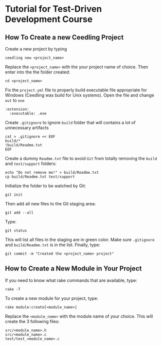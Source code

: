 # Tutorial for Test-Driven Development Course

How To Create a new Ceedling Project
------------------------------------

Create a new project by typing
```
ceedling new <project_name>
```
Replace the `<project_name>` with the your project name of choice. Then enter into the the folder created:
```
cd <project_name>
```
Fix the `project.yml` file to properly build executable file appropriate for Windows (Ceedling was build for Unix systems). Open the file and change `out` to `exe`
```
:extension:
  :executable: .exe
```
Create `.gitignore` to ignore `build` folder that will contains a lot of unnecessary artifacts
```
cat > .gitignore << EOF
build/*
!build/Readme.txt
EOF
```
Create a dummy `Readme.txt` file to avoid `Git` from totally removing the `build` and `test/support` folders: 
```
echo "Do not remove me!" > build/Readme.txt
cp build/Readme.txt test/support 
```
Initialize the folder to be watched by Git:
```
git init
```
Then add all new files to the Git staging area:
```
git add --all
```
Type:
```
git status
```
This will list all files in the staging are in green color. Make sure `.gitignore` and `build/Readme.txt` is in the list. Finally, type:
```
git commit -m "Created the <project_name> project"
```

How to Create a New Module in Your Project
------------------------------------------
If you need to know what rake commands that are available, type:
```
rake -T
```
To create a new module for your project, type:
```
rake module:create[<module_name>]
```
Replace the `<module_name>` with the module name of your choice. This will create the 3 following files: 
```
src/<module_name>.h
src/<module_name>.c
test/test_<module_name>.c
```





